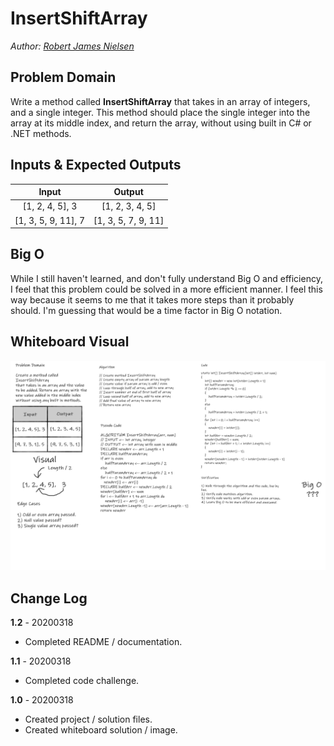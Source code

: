 # InsertShiftArray
_Author: [Robert James Nielsen](https://github.com/robertjnielsen)_

## Problem Domain
Write a method called **InsertShiftArray** that takes in an array of integers, and a single integer. This method should place the single integer into the array at its middle index, and return the array, without using built in C# or .NET methods.

## Inputs & Expected Outputs
|Input|Output|
|:---:|:---:|
|[1, 2, 4, 5], 3|[1, 2, 3, 4, 5]|
|[1, 3, 5, 9, 11], 7| [1, 3, 5, 7, 9, 11]|

## Big O
While I still haven't learned, and don't fully understand Big O and efficiency, I feel that this problem could be solved in a more efficient manner. I feel this way because it seems to me that it takes more steps than it probably should. I'm guessing that would be a time factor in Big O notation.

## Whiteboard Visual
![InsertShiftArray Whiteboard Image](../../Assets/Images/InsertShiftArray.png)

## Change Log
**1.2** - 20200318
- Completed README / documentation.

**1.1** - 20200318
- Completed code challenge.

**1.0** - 20200318
- Created project / solution files.
- Created whiteboard solution / image.